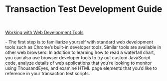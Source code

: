 # Transaction Test Development Guide

​

[Working with Web Development Tools](<../.gitbook/assets/working with web development tools>)

\- The first step is to familiarize yourself with standard web development tools such as Chrome’s built-in developer tools. Similar tools are available in other web browsers. In addition to learning how to read a waterfall chart, you can also use browser developer tools to try out custom JavaScript code, analyze details of web applications that you’re looking to monitor using ThousandEyes, and examine HTML page elements that you’d like to reference in your transaction test scripts.
